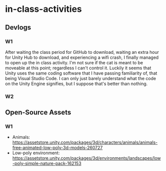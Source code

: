 # in-class-activities
## Devlogs
### W1
After waiting the class period for GitHub to download, waiting an extra hour for Unity Hub to download, and experiencing a wifi crash, I finally managed to open up the in class activity. I'm not sure if the cat is meant to be moveable at this point; regardless I can't control it. Luckily it seems that Unity uses the same coding software that I have passing familiarity of, that being Visual Studio Code. I can only just barely understand what the code on the Unity Engine signifies, but I suppose that's better than nothing.

### W2


## Open-Source Assets
### W1
- Animals: https://assetstore.unity.com/packages/3d/characters/animals/animals-free-animated-low-poly-3d-models-260727 
- Low-poly environment: https://assetstore.unity.com/packages/3d/environments/landscapes/low-poly-simple-nature-pack-162153 